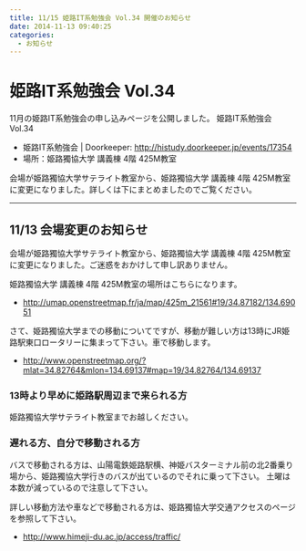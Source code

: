 ```yaml
---
title: 11/15 姫路IT系勉強会 Vol.34 開催のお知らせ
date: 2014-11-13 09:40:25
categories:
  - お知らせ
---
```


# 姫路IT系勉強会 Vol.34

11月の姫路IT系勉強会の申し込みページを公開しました。 姫路IT系勉強会 Vol.34

- 姫路IT系勉強会 | Doorkeeper: <http://histudy.doorkeeper.jp/events/17354>
- 場所：姫路獨協大学 講義棟 4階 425M教室

会場が姫路獨協大学サテライト教室から、姫路獨協大学 講義棟 4階 425M教室に変更になりました。詳しくは下にまとめましたのでご覧ください。

------------------------------------------------------------------------

## 11/13 会場変更のお知らせ

会場が姫路獨協大学サテライト教室から、姫路獨協大学 講義棟 4階 425M教室に変更になりました。ご迷惑をおかけして申し訳ありません。

姫路獨協大学 講義棟 4階 425M教室の場所はこちらになります。

- <http://umap.openstreetmap.fr/ja/map/425m_21561#19/34.87182/134.69051>

さて、姫路獨協大学までの移動についてですが、移動が難しい方は13時にJR姫路駅東口ロータリーに集まって下さい。車で移動します。

- <http://www.openstreetmap.org/?mlat=34.82764&mlon=134.69137#map=19/34.82764/134.69137>

### 13時より早めに姫路駅周辺まで来られる方

姫路獨協大学サテライト教室までお越しください。

### 遅れる方、自分で移動される方

バスで移動される方は、山陽電鉄姫路駅横、神姫バスターミナル前の北2番乗り場から、姫路獨協大学行きのバスが出ているのでそれに乗って下さい。
土曜は本数が減っているので注意して下さい。

詳しい移動方法や車などで移動される方は、姫路獨協大学交通アクセスのページを参照して下さい。

- <http://www.himeji-du.ac.jp/access/traffic/>
